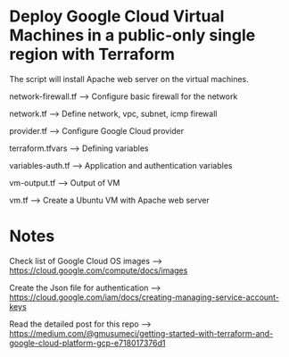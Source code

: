 # Deploy Google Cloud Virtual Machines in a public-only single region with Terraform

The script will install Apache web server on the virtual machines.

network-firewall.tf --> Configure basic firewall for the network

network.tf --> Define network, vpc, subnet, icmp firewall

provider.tf --> Configure Google Cloud provider

terraform.tfvars --> Defining variables 

variables-auth.tf --> Application and authentication variables

vm-output.tf --> Output of VM 

vm.tf --> Create a Ubuntu VM with Apache web server

# Notes

Check list of Google Cloud OS images --> https://cloud.google.com/compute/docs/images

Create the Json file for authentication --> https://cloud.google.com/iam/docs/creating-managing-service-account-keys

Read the detailed post for this repo --> https://medium.com/@gmusumeci/getting-started-with-terraform-and-google-cloud-platform-gcp-e718017376d1
